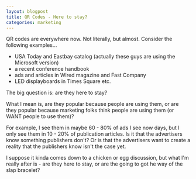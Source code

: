 ```yaml
---
layout: blogpost
title: QR Codes - Here to stay?
categories: marketing
---
```


<p>QR codes are everywhere now. Not literally, but almost. Consider the following examples...</p>

<ul>
<li>USA Today and Eastbay catalog (actually these guys are using the Microsoft version)</li>
<li>a recent conference handbook</li>
<li>ads and articles in Wired magazine and Fast Company</li>
<li>LED displayboards in Times Square etc.</li>
</ul>

<p>The big question is: are they here to stay?</p>

<p>What I mean is, are they popular because people are using them, or are they popular because marketing folks think people are using them (or WANT people to use them)?</p>

<p>For example, I see them in maybe 60 - 80% of ads I see now days, but I only see them in 10 - 20% of publication articles. Is it that the advertisers know something publishers don't? Or is that the advertisers want to create a reality that the publishers know isn't the case yet.</p>

<p>I suppose it kinda comes down to a chicken or egg discussion, but what I'm really after is - are they here to stay, or are the going to got he way of the slap bracelet?</p>